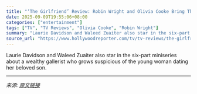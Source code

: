 ```yaml
---
title: "‘The Girlfriend’ Review: Robin Wright and Olivia Cooke Bring Their A-Game to Amazon’s Amusingly Nasty Thriller"
date: 2025-09-09T19:55:06+08:00
categories: ["entertainment"]
tags: ["TV", "TV Reviews", "Olivia Cooke", "Robin Wright"]
summary: "Laurie Davidson and Waleed Zuaiter also star in the six-part miniseries about a wealthy gallerist who grows suspicious of the young woman dating her beloved son."
source_url: "https://www.hollywoodreporter.com/tv/tv-reviews/the-girlfriend-review-robin-wright-olivia-cooke-amazon-1236365414/"
---
```


Laurie Davidson and Waleed Zuaiter also star in the six-part miniseries about a wealthy gallerist who grows suspicious of the young woman dating her beloved son.

---

*来源: [原文链接](https://www.hollywoodreporter.com/tv/tv-reviews/the-girlfriend-review-robin-wright-olivia-cooke-amazon-1236365414/)*
